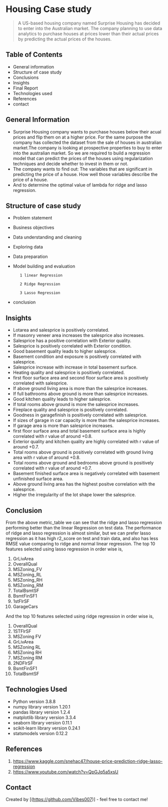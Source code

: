 # Housing Case study
> A US-based housing company named Surprise Housing has decided to enter into the Australian market. The company planning to use data analytics to purchase houses at prices lower than their actual prices by predicting the actual prices of the houses.


## Table of Contents
* General information
* Structure of case study
* Conclusions
* Insights
* Final Report
* Technologies used
* References
* contact

<!-- You can include any other section that is pertinent to your problem -->

## General Information
- Surprise Housing company wants to purchase houses below their acual prices and flip them on at a higher price. For the same purpose the company has collected the dataset from the sale of houses in australian market.The company is looking at prospective properties to buy to enter into the australian market. So we are required to build a regression model that can predict the prices of the houses using regularization techniques and decide whether to invest in them or not.
- The company wants to find out:
The variables that are significant in predicting the price of a house.
How well those variables describe the price of a house.
- And to determine the optimal value of lambda for ridge and lasso regression.
<!-- You don't have to answer all the questions - just the ones relevant to your project. -->

## Structure of case study
- Problem statement
- Business objectives
- Data understanding and cleaning
- Exploring data
- Data preparation
- Model building and evaluation 

         1 linear Regression
         
         2 Ridge Regression
         
         3 Lasso Regression
- conclusion

<!-- You don't have to answer all the questions - just the ones relevant to your project. -->


## Insights
- Lotarea and salesprice is positively correlated.
- If masonry veneer area increases the salesprice also increases.
- Salesprice has a positive correlation with Exterior quality.
- Salesprice is positively correlated with Exterior condition.
- Good basement quality leads to higher salesprice.
- Basement condition and exposure is positively correlated with salesprice.
- Salesprice increase with increase in total basement surface.
- Heating quality and salesprice is positively correlated.
- first floor surface area and second floor surface area is positively correlated with salesprice.
- If above ground living area is more than the salesprice increases.
- If full bathrooms above ground is more than salesprice increases.
- Good kitchen quality leads to higher salesprice.
- If total rooms above ground is more the salesprice increases.
- Fireplace quality and salesprice is positively correlated.
- Goodness in garagefinish is positively correlated with salesprice.
- If sizes of garage in car capacity is more than the salesprice increases.
- If garage area is more than salesprice increases.
- first floor surface area and total basement surface area is highly correlated with r value of around +0.8.
- Exterior quality and kitchen quality are highly correlated with r value of around +0.7.
- Total rooms above ground is positively correlated with ground living area with r value of around +0.8.
- Total rooms above ground and bedrooms above ground is positively correlated with r value of around +0.7.
- Basement finished surface area is negatively correlated with basement unfinished surface area.
- Above ground living area has the highest positve correlation with the salesprice.
- Higher the irregularity of the lot shape lower the salesprice.

<!-- As the libraries versions keep on changing, it is recommended to mention the version of library used in this project -->

## Conclusion
From the above metric_table we can see that the ridge and lasso regression performing better than the linear Regression on test data. The performance of ridge and lasso regression is almost similar, but we can prefer lasso regression as it has high r2_score on test and train data, and also has less RMSE value comparing to ridge and normal linear regression.
The top 10 features selected using lasso regression in order wise is,
1.	GrLivArea
2.	OverallQual
3.	MSZoning_FV
4.	MSZoning_RL
5.	MSZoning_RH
6.	MSZoning_RM
7.	TotalBsmtSF
8.	BsmtFinSF1
9.	1stFlrSF
10.	GarageCars

And the top 10 features selected using ridge regression in order wise is,
1.	OverallQual
2.	1STFlrSF
3.	MSZoning FV
4.	GrLivArea
5.	MSZoning RL
6.	MSZoning RH
7.	MSZoning RM
8.	2NDFlrSF
9.	BsmtFinSF1
10.	TotalBsmtSF

## Technologies Used
- Python version 3.8.8
- numpy library version 1.20.1
- pandas library version 1.2.4
- matplotlib library version 3.3.4
- seaborn library version 0.11.1
- scikit-learn library version 0.24.1
- statsmodels version 0.12.2

## References
1. https://www.kaggle.com/snehac47/house-price-prediction-ridge-lasso-regression
2. https://www.youtube.com/watch?v=QpGJq5a5xsU


## Contact
Created by [(https://github.com/Vibes007)] - feel free to contact me!

<!-- Optional -->
<!-- ## License -->
<!-- This project is open source and available under the [... License](). -->

<!-- You don't have to include all sections - just the one's relevant to your project -->

